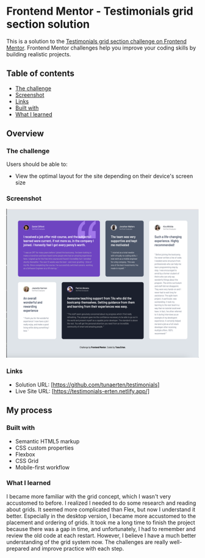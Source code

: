 # Frontend Mentor - Testimonials grid section solution

This is a solution to the [Testimonials grid section challenge on Frontend Mentor](https://www.frontendmentor.io/challenges/testimonials-grid-section-Nnw6J7Un7). Frontend Mentor challenges help you improve your coding skills by building realistic projects.

## Table of contents

- [The challenge](#the-challenge)
- [Screenshot](#screenshot)
- [Links](#links)
- [Built with](#built-with)
- [What I learned](#what-i-learned)

## Overview

### The challenge

Users should be able to:

- View the optimal layout for the site depending on their device's screen size

### Screenshot

![](./screenshot.png)

### Links

- Solution URL: [https://github.com/tunaerten/testimonials]
- Live Site URL: [https://testimonials-erten.netlify.app/]

## My process

### Built with

- Semantic HTML5 markup
- CSS custom properties
- Flexbox
- CSS Grid
- Mobile-first workflow

### What I learned

I became more familiar with the grid concept, which I wasn't very accustomed to before. I realized I needed to do some research and reading about grids. It seemed more complicated than Flex, but now I understand it better. Especially in the desktop version, I became more accustomed to the placement and ordering of grids. It took me a long time to finish the project because there was a gap in time, and unfortunately, I had to remember and review the old code at each restart. However, I believe I have a much better understanding of the grid system now. The challenges are really well-prepared and improve practice with each step.
